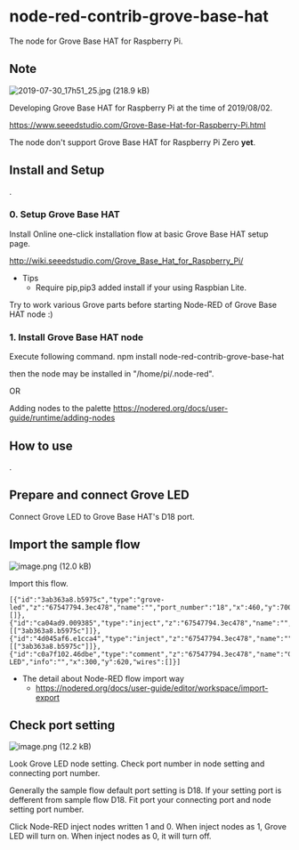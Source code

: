 # node-red-contrib-grove-base-hat

The node for Grove Base HAT for Raspberry Pi.

## Note

![2019-07-30_17h51_25.jpg (218.9 kB)](https://img.esa.io/uploads/production/attachments/3062/2019/08/02/8131/6f65c5d3-d0cd-4585-b2e9-9a22104e9cec.jpg)

Developing Grove Base HAT for Raspberry Pi at the time of 2019/08/02.

https://www.seeedstudio.com/Grove-Base-Hat-for-Raspberry-Pi.html

The node don't support Grove Base HAT for Raspberry Pi Zero **yet**.

## Install and Setup

.

### 0. Setup Grove Base HAT

Install Online one-click installation flow at basic Grove Base HAT setup page.

http://wiki.seeedstudio.com/Grove_Base_Hat_for_Raspberry_Pi/

* Tips
    * Require pip,pip3 added install if your using Raspbian Lite.

Try to work various Grove parts before starting Node-RED of Grove Base HAT node :)

### 1. Install Grove Base HAT node

Execute following command. npm install node-red-contrib-grove-base-hat

then the node may be installed in "/home/pi/.node-red".

OR

Adding nodes to the palette
https://nodered.org/docs/user-guide/runtime/adding-nodes

## How to use

.

## Prepare and connect Grove LED

Connect Grove LED to Grove Base HAT's D18 port.

## Import the sample flow

![image.png (12.0 kB)](https://img.esa.io/uploads/production/attachments/3062/2019/08/02/8131/c031c378-04cb-40e4-a3b9-c0037734c469.png)

Import this flow.

```
[{"id":"3ab363a8.b5975c","type":"grove-led","z":"67547794.3ec478","name":"","port_number":"18","x":460,"y":700,"wires":[]},{"id":"ca04ad9.009385","type":"inject","z":"67547794.3ec478","name":"","topic":"","payload":"0","payloadType":"num","repeat":"","crontab":"","once":false,"onceDelay":0.1,"x":310,"y":740,"wires":[["3ab363a8.b5975c"]]},{"id":"4d045af6.e1cca4","type":"inject","z":"67547794.3ec478","name":"","topic":"","payload":"1","payloadType":"num","repeat":"","crontab":"","once":false,"onceDelay":0.1,"x":310,"y":660,"wires":[["3ab363a8.b5975c"]]},{"id":"c0a7f102.46dbe","type":"comment","z":"67547794.3ec478","name":"Grove LED","info":"","x":300,"y":620,"wires":[]}]
```

* The detail about Node-RED flow import way
    * https://nodered.org/docs/user-guide/editor/workspace/import-export

## Check port setting

![image.png (12.2 kB)](https://img.esa.io/uploads/production/attachments/3062/2019/08/02/8131/34a16f71-8dd1-4429-8303-90264856d347.png)

Look  Grove LED node setting. Check port number in node setting and connecting port number.

Generally the sample flow default port setting is D18. If your setting port is defferent from sample flow D18. Fit port your connecting port and node setting port number.

Click Node-RED inject nodes written 1 and 0.  When inject nodes as 1, Grove LED will turn on. When inject nodes as 0, it will 
 turn off.
